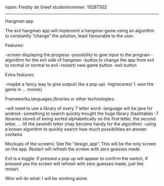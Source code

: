 naam: Freddy de Greef
studentnummer: 10287302
*********************


Hangman app

The evil hangman app will implement a hangman game using an algorithm to constantly “change” the solution, least favourable to the user.

Features:

-screen displaying the progress
-possibility to give input to the program
-algorithm for the evil side of hangman
-button to change the app from evil to normal or normal to evil
–restart/ new game button
-exit button

Extra features:

-maybe a fancy way to give output( like a pop up)
-highscores( 1: won the game in … moves)

Frameworks,languages,libraries or other technologies:

-will need to use a library of every 7 letter word
-language will be java for android
-something to search quickly trought the huge library (hashtable) 
-7 libraries stored of being sorted alphabetically on the first letter, the second letter, … till the seventh letter (may become handy for the algorithm)
-using a known algorithm to quickly search how much possibilities an answer contains

Mockups of the screens:
See file “design_app”. This will be the only screen on the app. Restart will refresh the screen with zero guesses made.

Evil is a toggle: If pressed a pop up will appear to confirm the switch, if pressed yes the screen will refresh with zero guesses made, just like restart.

Who will do what:
I will be working alone.



